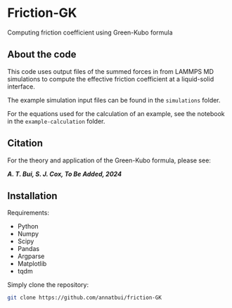 # Friction-GK
Computing friction coefficient using Green-Kubo formula


## About the code

This code uses output files of the summed forces in from LAMMPS MD simulations to compute the effective friction coefficient at a liquid-solid interface. 

The example simulation input files can be found in the `simulations` folder.

For the equations used for the calculation of an example, see the notebook in the `example-calculation` folder.

## Citation

For the theory and application of the Green-Kubo formula, please see:

***A. T. Bui, S. J. Cox, To Be Added, 2024***

## Installation

Requirements:
- Python
- Numpy
- Scipy
- Pandas
- Argparse
- Matplotlib
- tqdm

Simply clone the repository:
```sh
git clone https://github.com/annatbui/friction-GK
```

